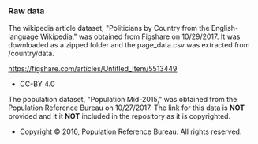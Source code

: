 ### Raw data

The wikipedia article dataset, "Politicians by Country from the English-language Wikipedia," was obtained from Figshare on 10/29/2017. It was downloaded as a zipped folder and the page_data.csv was extracted from /country/data.

https://figshare.com/articles/Untitled_Item/5513449

- CC-BY 4.0

The population dataset, "Population Mid-2015," was obtained from the Population Reference Bureau on 10/27/2017. The link for this data is __NOT__ provided and it it __NOT__ included in the repository as it is copyrighted.

- Copyright © 2016, Population Reference Bureau. All rights reserved.
